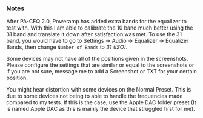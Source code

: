 ### Notes
After PA-CEQ 2.0, Poweramp has added extra bands for the equalizer to test with. With this I am able to calibrate the 10 band much better using the 31 band and translate it down after satisfaction was met. To use the 31 band, you would have to go to Settings -> Audio -> Equalizer -> Equalizer Bands, then change `Number of Bands` to *31 (ISO)*.

Some devices may not have all of the positions given in the screenshots. Please configure the settings that are similar or equal to the screenshots or if you are not sure, message me to add a Screenshot or TXT for your certain position.

You might hear distortion with some devices on the Normal Preset. This is due to some devices not being to able to handle the frequencies made compared to my tests. If this is the case, use the Apple DAC folder preset (It is named Apple DAC as this is mainly the device that struggled first for me).